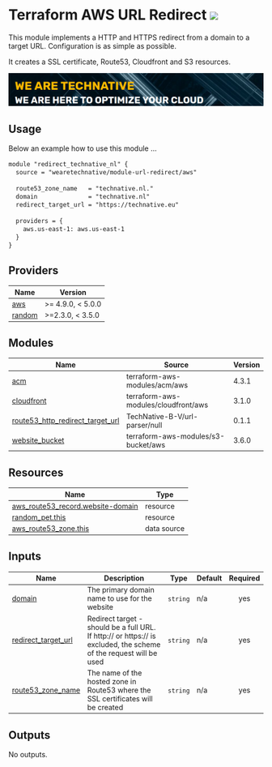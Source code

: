 # Terraform AWS URL Redirect ![](https://img.shields.io/github/actions/workflow/status/wearetechnative/terraform-aws-module-url-redirect/tflint.yaml)

<!-- SHIELDS -->

This module implements a HTTP and HTTPS redirect from a domain to a target URL.
Configuration is as simple as possible.

It creates a SSL certificate, Route53, Cloudfront and S3 resources.

[![](we-are-technative.png)](https://technative.eu)

## Usage

Below an example how to use this module ...

```hcl
module "redirect_technative_nl" {
  source = "wearetechnative/module-url-redirect/aws"

  route53_zone_name   = "technative.nl."
  domain              = "technative.nl"
  redirect_target_url = "https://technative.eu"

  providers = {
    aws.us-east-1: aws.us-east-1
  }
}
```

<!-- BEGIN_TF_DOCS -->
## Providers

| Name | Version |
|------|---------|
| <a name="provider_aws"></a> [aws](#provider\_aws) | >= 4.9.0, < 5.0.0 |
| <a name="provider_random"></a> [random](#provider\_random) | >=2.3.0, < 3.5.0 |

## Modules

| Name | Source | Version |
|------|--------|---------|
| <a name="module_acm"></a> [acm](#module\_acm) | terraform-aws-modules/acm/aws | 4.3.1 |
| <a name="module_cloudfront"></a> [cloudfront](#module\_cloudfront) | terraform-aws-modules/cloudfront/aws | 3.1.0 |
| <a name="module_route53_http_redirect_target_url"></a> [route53\_http\_redirect\_target\_url](#module\_route53\_http\_redirect\_target\_url) | TechNative-B-V/url-parser/null | 0.1.1 |
| <a name="module_website_bucket"></a> [website\_bucket](#module\_website\_bucket) | terraform-aws-modules/s3-bucket/aws | 3.6.0 |

## Resources

| Name | Type |
|------|------|
| [aws_route53_record.website-domain](https://registry.terraform.io/providers/hashicorp/aws/latest/docs/resources/route53_record) | resource |
| [random_pet.this](https://registry.terraform.io/providers/hashicorp/random/latest/docs/resources/pet) | resource |
| [aws_route53_zone.this](https://registry.terraform.io/providers/hashicorp/aws/latest/docs/data-sources/route53_zone) | data source |

## Inputs

| Name | Description | Type | Default | Required |
|------|-------------|------|---------|:--------:|
| <a name="input_domain"></a> [domain](#input\_domain) | The primary domain name to use for the website | `string` | n/a | yes |
| <a name="input_redirect_target_url"></a> [redirect\_target\_url](#input\_redirect\_target\_url) | Redirect target - should be a full URL. If http:// or https:// is excluded, the scheme of the request will be used | `string` | n/a | yes |
| <a name="input_route53_zone_name"></a> [route53\_zone\_name](#input\_route53\_zone\_name) | The name of the hosted zone in Route53 where the SSL certificates will be created | `string` | n/a | yes |

## Outputs

No outputs.
<!-- END_TF_DOCS -->

